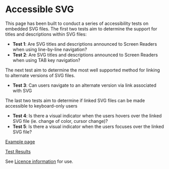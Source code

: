 # Accessible SVG

This page has been built to conduct a series of accessibility tests on embedded SVG files. The first two tests aim to determine the support for titles and descriptions within SVG files:

- **Test 1**: Are SVG titles and descriptions announced to Screen Readers when using line-by-line navigation?
- **Test 2**: Are SVG titles and descriptions announced to Screen Readers when using TAB key navigation?

The next test aim to determine the most well supported method for linking to alternate versions of SVG files.

- **Test 3**: Can users navigate to an alternate version via link associated with SVG

The last two tests aim to determine if linked SVG files can be made accessible to keyboard-only users

- **Test 4**: Is there a visual indicator when the users hovers over the linked SVG file (ie. change of color, cursor change)?
- **Test 5**: Is there a visual indicator when the users focuses over the linked SVG file?

[Example page](https://russmaxdesign.github.io/accessible-svg/)

[Test Results](https://russmaxdesign.github.io/accessible-svg/results.html)

See [Licence information](LICENCE) for use.
